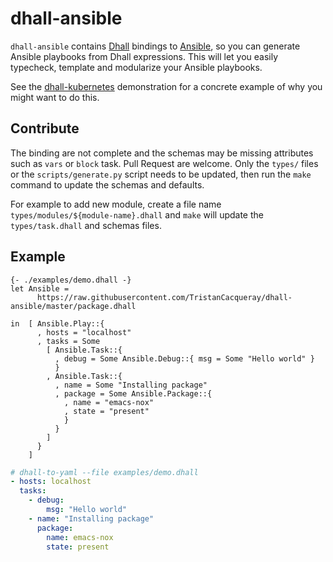 # dhall-ansible

`dhall-ansible` contains [Dhall][dhall-lang] bindings to [Ansible][Ansible],
so you can generate Ansible playbooks from Dhall expressions.
This will let you easily typecheck, template and modularize your Ansible playbooks.

See the [dhall-kubernetes][dhall-kubernetes] demonstration for a concrete example of
why you might want to do this.

## Contribute

The binding are not complete and the schemas may be missing attributes such as `vars` or `block` task.
Pull Request are welcome. Only the `types/` files or the `scripts/generate.py` script needs
to be updated, then run the `make` command to update the schemas and defaults.

For example to add new module, create a file name `types/modules/${module-name}.dhall` and `make`
will update the `types/task.dhall` and schemas files.


## Example

```dhall
{- ./examples/demo.dhall -}
let Ansible =
      https://raw.githubusercontent.com/TristanCacqueray/dhall-ansible/master/package.dhall

in  [ Ansible.Play::{
      , hosts = "localhost"
      , tasks = Some
        [ Ansible.Task::{
          , debug = Some Ansible.Debug::{ msg = Some "Hello world" }
          }
        , Ansible.Task::{
          , name = Some "Installing package"
          , package = Some Ansible.Package::{
            , name = "emacs-nox"
            , state = "present"
            }
          }
        ]
      }
    ]

```

```yaml
# dhall-to-yaml --file examples/demo.dhall
- hosts: localhost
  tasks:
    - debug:
        msg: "Hello world"
    - name: "Installing package"
      package:
        name: emacs-nox
        state: present

```


[dhall-lang]: https://dhall-lang.org
[Ansible]: https://ansible.com
[dhall-kubernetes]: https://github.com/dhall-lang/dhall-kubernetes
